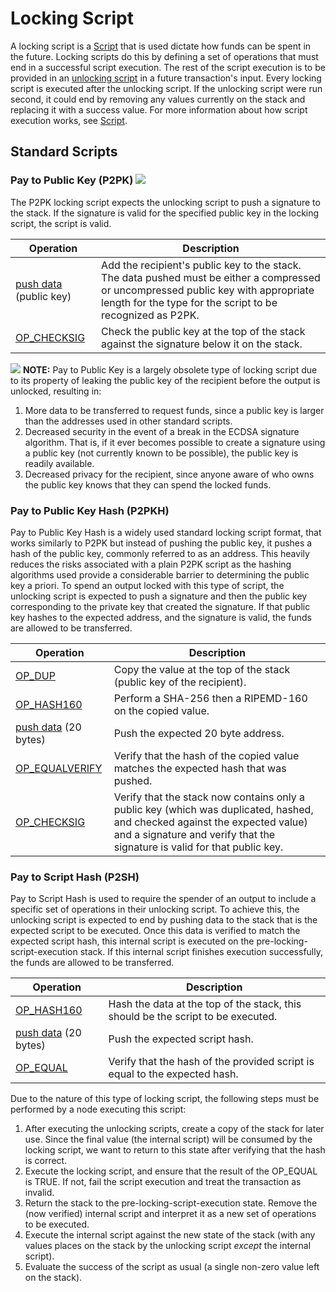 # Locking Script

A locking script is a [Script](/protocol/blockchain/script) that is used dictate how funds can be spent in the future.  Locking scripts do this by defining a set of operations that must end in a successful script execution.  The rest of the script execution is to be provided in an [unlocking script](/protocol/blockchain/transaction/unlocking-script) in a future transaction's input.  Every locking script is executed after the unlocking script.  If the unlocking script were run second, it could end by removing any values currently on the stack and replacing it with a success value.  For more information about how script execution works, see [Script](/protocol/blockchain/script).

## Standard Scripts

### Pay to Public Key (P2PK) <img src="/_static_/images/warning.png" />

The P2PK locking script expects the unlocking script to push a signature to the stack.  If the signature is valid for the specified public key in the locking script, the script is valid.

| Operation | Description |
|--|--|
| [push data](/protocol/blockchain/script/opcodes/push-data) (public key) | Add the recipient's public key to the stack.  The data pushed must be either a compressed or uncompressed public key with appropriate length for the type for the script to be recognized as P2PK. |
| [OP_CHECKSIG](/protocol/blockchain/script/opcodes/op-checksig) | Check the public key at the top of the stack against the signature below it on the stack. |

<img src="/_static_/images/warning.png" /> **NOTE:** Pay to Public Key is a largely obsolete type of locking script due to its property of leaking the public key of the recipient before the output is unlocked, resulting in:

1. More data to be transferred to request funds, since a public key is larger than the addresses used in other standard scripts.
2. Decreased security in the event of a break in the ECDSA signature algorithm.  That is, if it ever becomes possible to create a signature using a public key (not currently known to be possible), the public key is readily available.
3. Decreased privacy for the recipient, since anyone aware of who owns the public key knows that they can spend the locked funds.

### Pay to Public Key Hash (P2PKH)

Pay to Public Key Hash is a widely used standard locking script format, that works similarly to P2PK but instead of pushing the public key, it pushes a hash of the public key, commonly referred to as an address.  This heavily reduces the risks associated with a plain P2PK script as the hashing algorithms used provide a considerable barrier to determining the public key a priori.  To spend an output locked with this type of script, the unlocking script is expected to push a signature and then the public key corresponding to the private key that created the signature.  If that public key hashes to the expected address, and the signature is valid, the funds are allowed to be transferred.

| Operation | Description |
|--|--|
| [OP_DUP](/protocol/blockchain/script/opcodes/op-dup) | Copy the value at the top of the stack (public key of the recipient). |
| [OP_HASH160](/protocol/blockchain/script/opcodes/op-hash160) | Perform a SHA-256 then a RIPEMD-160 on the copied value. |
| [push data](/protocol/blockchain/script/opcodes/push-data) (20 bytes) | Push the expected 20 byte address. |
| [OP_EQUALVERIFY](/protocol/blockchain/script/opcodes/op-equalverify) | Verify that the hash of the copied value matches the expected hash that was pushed. |
| [OP_CHECKSIG](/protocol/blockchain/script/opcodes/op-checksig) | Verify that the stack now contains only a public key (which was duplicated, hashed, and checked against the expected value) and a signature and verify that the signature is valid for that public key. |

### Pay to Script Hash (P2SH)

Pay to Script Hash is used to require the spender of an output to include a specific set of operations in their unlocking script.  To achieve this, the unlocking script is expected to end by pushing data to the stack that is the expected script to be executed. Once this data is verified to match the expected script hash, this internal script is executed on the pre-locking-script-execution stack.  If this internal script finishes execution successfully, the funds are allowed to be transferred.

| Operation | Description |
|--|--|
| [OP_HASH160](/protocol/blockchain/script/opcodes/op-hash160) | Hash the data at the top of the stack, this should be the script to be executed. |
| [push data](/protocol/blockchain/script/opcodes/push-data) (20 bytes) | Push the expected script hash. |
| [OP_EQUAL](/protocol/blockchain/script/opcodes/op-equal) | Verify that the hash of the provided script is equal to the expected hash. |

Due to the nature of this type of locking script, the following steps must be performed by a node executing this script:

1. After executing the unlocking scripts, create a copy of the stack for later use.  Since the final value (the internal script) will be consumed by the locking script, we want to return to this state after verifying that the hash is correct.
2. Execute the locking script, and ensure that the result of the OP_EQUAL is TRUE.  If not, fail the script execution and treat the transaction as invalid.
3. Return the stack to the pre-locking-script-execution state.  Remove the (now verified) internal script and interpret it as a new set of operations to be executed.
4. Execute the internal script against the new state of the stack (with any values places on the stack by the unlocking script *except* the internal script).
5. Evaluate the success of the script as usual (a single non-zero value left on the stack).